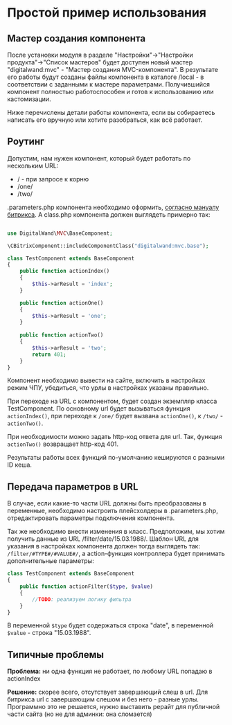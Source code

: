 # Простой пример использования

## Мастер создания компонента

После установки модуля в разделе "Настройки"->"Настройки продукта"->"Список мастеров" будет доступен новый мастер 
"digitalwand:mvc" - "Мастер создания MVC-компонента". В результате его работы будут созданы файлы компонента в каталоге /local - 
в соответствии с заданными к мастере параметрами. Получившийся компонент полностью работоспособен и готов к использованию или кастомизации.

Ниже перечислены детали работы компонента, если вы собираетесь написать его вручную или хотите разобраться, как всё работает.


## Роутинг

Допустим, нам нужен компонент, который будет работать по нескольким URL:
* / - при запросе к корню
* /one/
* /two/

.parameters.php компонента необходимо оформить, [согласно мануалу битрикса](https://dev.1c-bitrix.ru/learning/course/?COURSE_ID=43&LESSON_ID=2132). 
А class.php компонента должен выглядеть примерно так: 

``` php

use DigitalWand\MVC\BaseComponent;

\CBitrixComponent::includeComponentClass("digitalwand:mvc.base");

class TestComponent extends BaseComponent
{
    public function actionIndex()
    {
        $this->arResult = 'index';
    }

    public function actionOne()
    {
        $this->arResult = 'one';
    }
    
    public function actionTwo()
    {
        $this->arResult = 'two';
        return 401;
    }
}
```
Компонент необходимо вывести на сайте, включить в настройках режим ЧПУ, убедиться, 
что урлы в настройках указаны правильно.

При переходе на URL с компонентом, будет создан экземпляр класса TestComponent.
По основному url будет вызываться функция `actionIndex()`, при переходе  к `/one/` будет вызвана `actionOne()`, 
к `/two/` - `actionTwo()`. 

При необходимости можно задать http-код ответа для url. Так, функция `actionTwo()` возвращает http-код 401. 

Результаты работы всех функций по-умолчанию кешируются с разными ID кеша. 

## Передача параметров в URL

В случае, если какие-то части URL должны быть преобразованы в переменные, 
необходимо настроить плейсхолдеры в .parameters.php, отредактировать параметры подключения компонента.

Так же необходимо внести изменения в класс.
Предположим, мы хотим получить данные из URL /filter/date/15.03.1988/. Шаблон URL для указания в настройках 
компонента должен тогда выглядеть так: `/filter/#TYPE#/#VALUE#/`, а action-функция контроллера 
будет принимать дополнительные параметры: 

``` php
class TestComponent extends BaseComponent
{
    public function actionFilter($type, $value)
    {
        //TODO: реализуем логику фильтра
    }
}
```

В переменной `$type` будет содержаться строка "date", в переменной `$value` - строка "15.03.1988".

## Типичные проблемы

**Проблема:** ни одна функция не работает, по любому URL попадаю в actionIndex

**Решение:** скорее всего, отсутствует завершающий слеш в url. 
Для битрикса url с завершающим слешом и без него - разные урлы. Программно это не решается, нужно выставить рерайт
для публичной части сайта (но не для админки: она сломается)